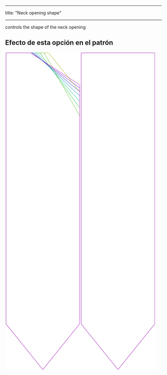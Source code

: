 - - -
title: "Neck opening shape"
- - -

controls the shape of the neck opening

## Efecto de esta opción en el patrón

![Esta imagen muestra el efecto de esta opción superponiendo varias variantes que tienen un valor diferente para esta opción](walburga_neckoratio_sample.svg "Effect of this option on the pattern")
